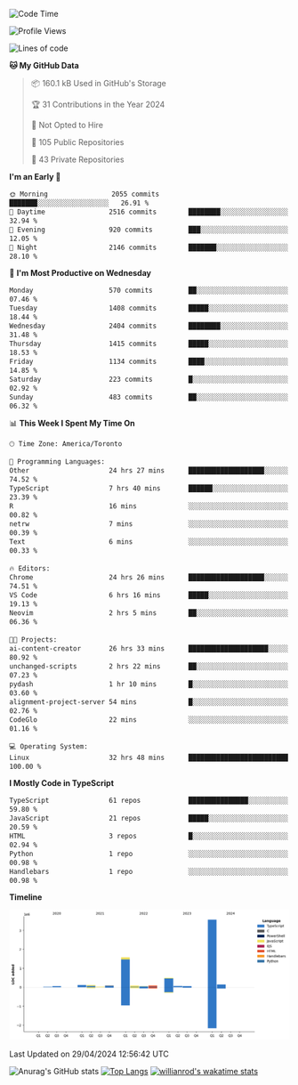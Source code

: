 <!--START_SECTION:waka-->
![Code Time](http://img.shields.io/badge/Code%20Time-1%2C488%20hrs%2013%20mins-blue)

![Profile Views](http://img.shields.io/badge/Profile%20Views-0-blue)

![Lines of code](https://img.shields.io/badge/From%20Hello%20World%20I%27ve%20Written-6.5%20million%20lines%20of%20code-blue)

**🐱 My GitHub Data** 

> 📦 160.1 kB Used in GitHub's Storage 
 > 
> 🏆 31 Contributions in the Year 2024
 > 
> 🚫 Not Opted to Hire
 > 
> 📜 105 Public Repositories 
 > 
> 🔑 43 Private Repositories 
 > 
**I'm an Early 🐤** 

```text
🌞 Morning                2055 commits        ███████░░░░░░░░░░░░░░░░░░   26.91 % 
🌆 Daytime                2516 commits        ████████░░░░░░░░░░░░░░░░░   32.94 % 
🌃 Evening                920 commits         ███░░░░░░░░░░░░░░░░░░░░░░   12.05 % 
🌙 Night                  2146 commits        ███████░░░░░░░░░░░░░░░░░░   28.10 % 
```
📅 **I'm Most Productive on Wednesday** 

```text
Monday                   570 commits         ██░░░░░░░░░░░░░░░░░░░░░░░   07.46 % 
Tuesday                  1408 commits        █████░░░░░░░░░░░░░░░░░░░░   18.44 % 
Wednesday                2404 commits        ████████░░░░░░░░░░░░░░░░░   31.48 % 
Thursday                 1415 commits        █████░░░░░░░░░░░░░░░░░░░░   18.53 % 
Friday                   1134 commits        ████░░░░░░░░░░░░░░░░░░░░░   14.85 % 
Saturday                 223 commits         █░░░░░░░░░░░░░░░░░░░░░░░░   02.92 % 
Sunday                   483 commits         ██░░░░░░░░░░░░░░░░░░░░░░░   06.32 % 
```


📊 **This Week I Spent My Time On** 

```text
🕑︎ Time Zone: America/Toronto

💬 Programming Languages: 
Other                    24 hrs 27 mins      ███████████████████░░░░░░   74.52 % 
TypeScript               7 hrs 40 mins       ██████░░░░░░░░░░░░░░░░░░░   23.39 % 
R                        16 mins             ░░░░░░░░░░░░░░░░░░░░░░░░░   00.82 % 
netrw                    7 mins              ░░░░░░░░░░░░░░░░░░░░░░░░░   00.39 % 
Text                     6 mins              ░░░░░░░░░░░░░░░░░░░░░░░░░   00.33 % 

🔥 Editors: 
Chrome                   24 hrs 26 mins      ███████████████████░░░░░░   74.51 % 
VS Code                  6 hrs 16 mins       █████░░░░░░░░░░░░░░░░░░░░   19.13 % 
Neovim                   2 hrs 5 mins        ██░░░░░░░░░░░░░░░░░░░░░░░   06.36 % 

🐱‍💻 Projects: 
ai-content-creator       26 hrs 33 mins      ████████████████████░░░░░   80.92 % 
unchanged-scripts        2 hrs 22 mins       ██░░░░░░░░░░░░░░░░░░░░░░░   07.23 % 
pydash                   1 hr 10 mins        █░░░░░░░░░░░░░░░░░░░░░░░░   03.60 % 
alignment-project-server 54 mins             █░░░░░░░░░░░░░░░░░░░░░░░░   02.76 % 
CodeGlo                  22 mins             ░░░░░░░░░░░░░░░░░░░░░░░░░   01.16 % 

💻 Operating System: 
Linux                    32 hrs 48 mins      █████████████████████████   100.00 % 
```

**I Mostly Code in TypeScript** 

```text
TypeScript               61 repos            ███████████████░░░░░░░░░░   59.80 % 
JavaScript               21 repos            █████░░░░░░░░░░░░░░░░░░░░   20.59 % 
HTML                     3 repos             █░░░░░░░░░░░░░░░░░░░░░░░░   02.94 % 
Python                   1 repo              ░░░░░░░░░░░░░░░░░░░░░░░░░   00.98 % 
Handlebars               1 repo              ░░░░░░░░░░░░░░░░░░░░░░░░░   00.98 % 
```



**Timeline**

![Lines of Code chart](https://raw.githubusercontent.com/wise-introvert/wise-introvert/master/assets/bar_graph.png)


 Last Updated on 29/04/2024 12:56:42 UTC
<!--END_SECTION:waka-->

![Anurag's GitHub stats](https://github-readme-stats.vercel.app/api?username=wise-introvert&count_private=true&show_icons=true)
[![Top Langs](https://github-readme-stats.vercel.app/api/top-langs/?username=wise-introvert&langs_count=10)](https://github.com/anuraghazra/github-readme-stats)
[![willianrod's wakatime stats](https://github-readme-stats.vercel.app/api/wakatime?username=wiseintrovert)](https://github.com/anuraghazra/github-readme-stats)
